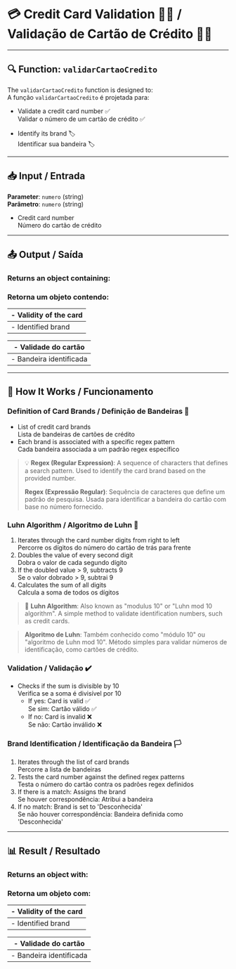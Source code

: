 # 💳 Credit Card Validation 🕵️‍♂️ / Validação de Cartão de Crédito 🕵️‍♂️

---

## 🔍 Function: `validarCartaoCredito`

The `validarCartaoCredito` function is designed to:  
A função `validarCartaoCredito` é projetada para:  

- Validate a credit card number ✅  
  Validar o número de um cartão de crédito ✅
  
- Identify its brand 🏷️  
  Identificar sua bandeira 🏷️  

---

## 📥 Input / Entrada

**Parameter**: `numero` (string)  
**Parâmetro**: `numero` (string)  

- Credit card number  
  Número do cartão de crédito  

---

## 📤 Output / Saída

### Returns an object containing:  
### Retorna um objeto contendo:  

| - Validity of the card |  
|---|  
| - Identified brand |  

| - Validade do cartão |  
|---|  
| - Bandeira identificada |  

---

## 🚀 How It Works / Funcionamento

### Definition of Card Brands / Definição de Bandeiras 🎴

- List of credit card brands  
  Lista de bandeiras de cartões de crédito  
- Each brand is associated with a specific regex pattern  
  Cada bandeira associada a um padrão regex específico  

> 💡 **Regex (Regular Expression)**: A sequence of characters that defines a search pattern. Used to identify the card brand based on the provided number.
>  
> **Regex (Expressão Regular)**: Sequência de caracteres que define um padrão de pesquisa. Usada para identificar a bandeira do cartão com base no número fornecido.  

### Luhn Algorithm / Algoritmo de Luhn 🧮

1. Iterates through the card number digits from right to left  
   Percorre os dígitos do número do cartão de trás para frente  
2. Doubles the value of every second digit  
   Dobra o valor de cada segundo dígito  
3. If the doubled value > 9, subtracts 9  
   Se o valor dobrado > 9, subtrai 9  
4. Calculates the sum of all digits  
   Calcula a soma de todos os dígitos  

> 🔎 **Luhn Algorithm**: Also known as "modulus 10" or "Luhn mod 10 algorithm". A simple method to validate identification numbers, such as credit cards.

> **Algoritmo de Luhn**: Também conhecido como "módulo 10" ou "algoritmo de Luhn mod 10". Método simples para validar números de identificação, como cartões de crédito.  

### Validation / Validação ✔️

- Checks if the sum is divisible by 10  
  Verifica se a soma é divisível por 10  
  - If yes: Card is valid ✅  
    Se sim: Cartão válido ✅  
  - If no: Card is invalid ❌  
    Se não: Cartão inválido ❌  

### Brand Identification / Identificação da Bandeira 🏳️

1. Iterates through the list of card brands  
   Percorre a lista de bandeiras  
2. Tests the card number against the defined regex patterns  
   Testa o número do cartão contra os padrões regex definidos  
3. If there is a match: Assigns the brand  
   Se houver correspondência: Atribui a bandeira  
4. If no match: Brand is set to 'Desconhecida'  
   Se não houver correspondência: Bandeira definida como 'Desconhecida'  

---

## 📊 Result / Resultado

### Returns an object with:  
### Retorna um objeto com:  

| - Validity of the card |  
|---|  
| - Identified brand |  

| - Validade do cartão |  
|---|  
| - Bandeira identificada |  
